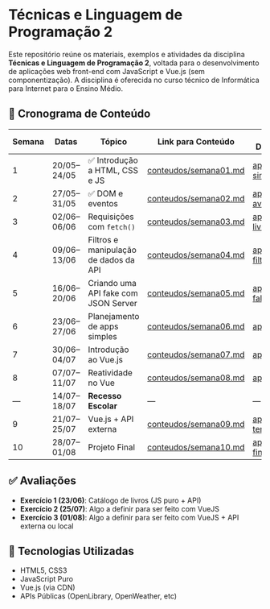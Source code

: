 # Técnicas e Linguagem de Programação 2

Este repositório reúne os materiais, exemplos e atividades da disciplina **Técnicas e Linguagem de Programação 2**, voltada para o desenvolvimento de aplicações web front-end com JavaScript e Vue.js (sem componentização). A disciplina é oferecida no curso técnico de Informática para Internet para o Ensino Médio.

## 📅 Cronograma de Conteúdo

| Semana | Datas         | Tópico                                | Link para Conteúdo | Miniapp Desenvolvido |
|--------|---------------|---------------------------------------|--------------------|-----------------------|
| 1      | 20/05–24/05   | ✅ Introdução a HTML, CSS e JS         | [conteudos/semana01.md](conteudos/semana01.md) | [apps/todo-simples](apps/todo-simples) |
| 2      | 27/05–31/05   | ✅ DOM e eventos                       | [conteudos/semana02.md](conteudos/semana02.md) | [apps/todo-avancado](apps/todo-avancado) |
| 3      | 02/06–06/06   | Requisições com `fetch()`             | [conteudos/semana03.md](conteudos/semana03.md) | [apps/catalogo-livros-api](apps/catalogo-livros-api) |
| 4      | 09/06–13/06   | Filtros e manipulação de dados da API | [conteudos/semana04.md](conteudos/semana04.md) | [apps/catalogo-filtrado](apps/catalogo-filtrado) |
| 5      | 16/06–20/06   | Criando uma API fake com JSON Server  | [conteudos/semana05.md](conteudos/semana05.md) | [apps/quiz-api-falsa](apps/quiz-api-falsa) |
| 6      | 23/06–27/06   | Planejamento de apps simples          | [conteudos/semana06.md](conteudos/semana06.md) | [apps/glossario](apps/glossario) |
| 7      | 30/06–04/07   | Introdução ao Vue.js                  | [conteudos/semana07.md](conteudos/semana07.md) | [apps/todo-vue](apps/todo-vue) |
| 8      | 07/07–11/07   | Reatividade no Vue                    | [conteudos/semana08.md](conteudos/semana08.md) | [apps/imc-vue](apps/imc-vue) |
| —      | 14/07–18/07   | **Recesso Escolar**                   | —                    | —                      |
| 9      | 21/07–25/07   | Vue.js + API externa                  | [conteudos/semana09.md](conteudos/semana09.md) | [apps/previsao-tempo-vue](apps/previsao-tempo-vue) |
| 10     | 28/07–01/08   | Projeto Final                         | [conteudos/semana10.md](conteudos/semana10.md) | [apps/projeto-final](apps/projeto-final) |

## ✅ Avaliações

- **Exercício 1 (23/06)**: Catálogo de livros (JS puro + API)
- **Exercício 2 (25/07)**: Algo a definir para ser feito com VueJS
- **Exercício 3 (01/08)**: Algo a definir para ser feito com VueJS + API externa ou local

## 🚀 Tecnologias Utilizadas

- HTML5, CSS3
- JavaScript Puro
- Vue.js (via CDN)
- APIs Públicas (OpenLibrary, OpenWeather, etc)
